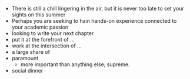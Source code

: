* There is still a chill lingering in the air, but it is never too late to set your sights on this summer
* Perhaps you are seeking to hain hands-on experience connected to your academic passion
* looking to write your next chapter
* put it at the forefront of ...
* work at the intersection of ...
* a large share of
* paramount
  * more important than anything else; supreme.
* social dinner
